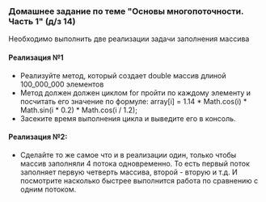 ### Домашнее задание по теме "Основы многопоточности. Часть 1" (д/з 14)
Необходимо выполнить две реализации задачи заполнения массива

#### Реализация №1

* Реализуйте метод, который создает double массив длиной 100_000_000 элементов
* Метод должен должен циклом for пройти по каждому элементу и посчитать его значение по формуле: array[i] = 1.14 * Math.cos(i) * Math.sin(i * 0.2) * Math.cos(i / 1.2);
* Засеките время выполнения цикла и выведите его в консоль.
#### Реализация №2:

* Сделайте то же самое что и в реализации один, только чтобы массив заполняли 4 потока одновременно. То есть первый поток заполняет первую четверть массива, второй - вторую и т.д. И посмотрите насколько быстрее выполнится работа по сравнению с одним потоком.